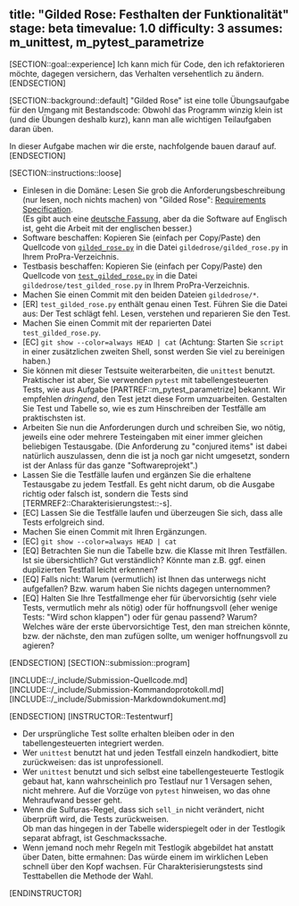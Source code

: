 title: "Gilded Rose: Festhalten der Funktionalität"
stage: beta
timevalue: 1.0
difficulty: 3
assumes: m_unittest, m_pytest_parametrize
---
[SECTION::goal::experience]
Ich kann mich für Code, den ich refaktorieren möchte, dagegen versichern,
das Verhalten versehentlich zu ändern.
[ENDSECTION]

[SECTION::background::default]
"Gilded Rose" ist eine tolle Übungsaufgabe für den Umgang mit Bestandscode:
Obwohl das Programm winzig klein ist (und die Übungen deshalb kurz), kann man
alle wichtigen Teilaufgaben daran üben.

In dieser Aufgabe machen wir die erste, nachfolgende bauen darauf auf.
[ENDSECTION]


[SECTION::instructions::loose]

- Einlesen in die Domäne:
  Lesen Sie grob die Anforderungsbeschreibung (nur lesen, noch nichts machen) von
  "Gilded Rose": 
  [Requirements Specification](https://github.com/emilybache/GildedRose-Refactoring-Kata/blob/main/GildedRoseRequirements.md).  
  (Es gibt auch eine 
  [deutsche Fassung](https://github.com/emilybache/GildedRose-Refactoring-Kata/blob/main/GildedRoseRequirements_de.md),
  aber da die Software auf Englisch ist, geht die Arbeit mit der englischen besser.)
- Software beschaffen:
  Kopieren Sie (einfach per Copy/Paste) den Quellcode von 
  [`gilded_rose.py`](https://github.com/emilybache/GildedRose-Refactoring-Kata/blob/main/python/gilded_rose.py)
  in die Datei `gildedrose/gilded_rose.py` in Ihrem ProPra-Verzeichnis.
- Testbasis beschaffen:
  Kopieren Sie (einfach per Copy/Paste) den Quellcode von 
  [`test_gilded_rose.py`](https://github.com/emilybache/GildedRose-Refactoring-Kata/blob/main/python/test_gilded_rose.py)
  in die Datei `gildedrose/test_gilded_rose.py` in Ihrem ProPra-Verzeichnis.
- Machen Sie einen Commit mit den beiden Dateien `gildedrose/*`.
- [ER] `test_gilded_rose.py` enthält genau einen Test.
  Führen Sie die Datei aus: Der Test schlägt fehl.
  Lesen, verstehen und reparieren Sie den Test.
- Machen Sie einen Commit mit der reparierten Datei `test_gilded_rose.py`.
- [EC] `git show --color=always HEAD | cat`
  (Achtung: Starten Sie `script` in einer zusätzlichen zweiten Shell, sonst werden Sie viel zu
  bereinigen haben.)
- Sie können mit dieser Testsuite weiterarbeiten, die `unittest` benutzt.
  Praktischer ist aber, Sie verwenden `pytest` mit tabellengesteuerten Tests,
  wie aus Aufgabe [PARTREF::m_pytest_parametrize] bekannt.
  Wir empfehlen _dringend_, den Test jetzt diese Form umzuarbeiten.
  Gestalten Sie Test und Tabelle so, wie es zum Hinschreiben der Testfälle am praktischsten ist.
- Arbeiten Sie nun die Anforderungen durch und schreiben Sie, wo nötig, jeweils
  eine oder mehrere Testeingaben mit einer immer gleichen beliebigen Testausgabe.
  (Die Anforderung zu "conjured items" ist dabei natürlich auszulassen, denn die ist ja noch
  gar nicht umgesetzt, sondern ist der Anlass für das ganze "Softwareprojekt".)
- Lassen Sie die Testfälle laufen und ergänzen Sie die erhaltene Testausgabe zu jedem Testfall.
  Es geht nicht darum, ob die Ausgabe richtig oder falsch ist, 
  sondern die Tests sind [TERMREF2::Charakterisierungstest::-s].
- [EC] Lassen Sie die Testfälle laufen und überzeugen Sie sich, dass alle Tests erfolgreich sind.
- Machen Sie einen Commit mit Ihren Ergänzungen.
- [EC] `git show --color=always HEAD | cat`
- [EQ] Betrachten Sie nun die Tabelle bzw. die Klasse mit Ihren Testfällen.
  Ist sie übersichtlich? Gut verständlich? 
  Könnte man z.B. ggf. einen duplizierten Testfall leicht erkennen?
- [EQ] Falls nicht: Warum (vermutlich) ist Ihnen das unterwegs nicht aufgefallen?
  Bzw. warum haben Sie nichts dagegen unternommen?
- [EQ] Halten Sie Ihre Testfallmenge eher für 
  übervorsichtig (sehr viele Tests, vermutlich mehr als nötig) oder für
  hoffnungsvoll (eher wenige Tests: "Wird schon klappen") oder für 
  genau passend? Warum?
  Welches wäre der erste übervorsichtige Test, den man streichen könnte,
  bzw. der nächste, den man zufügen sollte, um weniger hoffnungsvoll zu agieren?

[ENDSECTION]
[SECTION::submission::program]

[INCLUDE::/_include/Submission-Quellcode.md]
[INCLUDE::/_include/Submission-Kommandoprotokoll.md]
[INCLUDE::/_include/Submission-Markdowndokument.md]

[ENDSECTION]
[INSTRUCTOR::Testentwurf]

- Der ursprüngliche Test sollte erhalten bleiben oder in den tabellengesteuerten integriert werden.
- Wer `unittest` benutzt hat und jeden Testfall einzeln handkodiert, bitte zurückweisen:
  das ist unprofessionell.
- Wer `unittest` benutzt und sich selbst eine tabellengesteuerte Testlogik gebaut hat,
  kann wahrscheinlich pro Testlauf nur 1 Versagen sehen, nicht mehrere.
  Auf die Vorzüge von `pytest` hinweisen, wo das ohne Mehraufwand besser geht.
- Wenn die Sulfuras-Regel, dass sich `sell_in` nicht verändert, nicht überprüft wird,
  die Tests zurückweisen.  
  Ob man das hingegen in der Tabelle widerspiegelt oder in der Testlogik separat abfragt,
  ist Geschmackssache.
- Wenn jemand noch mehr Regeln mit Testlogik abgebildet hat anstatt über Daten,
  bitte ermahnen: Das würde einem im wirklichen Leben schnell über den Kopf wachsen.
  Für Charakterisierungstests sind Testtabellen die Methode der Wahl.

[ENDINSTRUCTOR]
